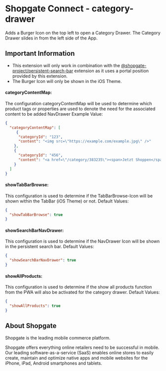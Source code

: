 # Shopgate Connect - category-drawer

Adds a Burger Icon on the top left to open a Category Drawer. The Category Drawer slides in from the left side of the App.

## Important Information

- This extension will only work in combination with the [@shopgate-project/persistent-search-bar](https://github.com/shopgate-professional-services/ext-persistent-search-bar) extension as it uses a portal position provided by this extension.  
- The Burger Icon will only be shown in the iOS Theme.


#### categoryContentMap:
The configuration categoryContentMap will be used to determine which product tags or properties are used to denote the need for the associated content to be added NavDrawer
Example Value:
```json
{
  "categoryContentMap": [
     {
      "categoryId": "123",
      "content": "<img src=\"https://example.com/example.jpg\" />"
    },
    {
      "categoryId": "456",
      "content": "<a href=\"/category/383235\"><span>Jetzt Shoppen</span></a>"
    }
  ]
}
```

#### showTabBarBrowse:
This configuration is used to determine if the TabBarBrowse-Icon will be shown within the TabBar (iOS Theme) or not.
Default Values:
```json
{
  "showTabBarBrowse": true
}
```

#### showSearchBarNavDrawer:
This configuration is used to determine if the NavDrawer Icon  will be shown in the persistent search bar.
Default Values:
```json
{
  "showSearchBarNavDrawer": true
}
```

#### showAllProducts:
This configuration is used to determine if the show all products function from the PWA will also be activated for the category drawer.
Default Values:
```json
{
  "showAllProducts": true
}
```

## About Shopgate

Shopgate is the leading mobile commerce platform.

Shopgate offers everything online retailers need to be successful in mobile. Our leading
software-as-a-service (SaaS) enables online stores to easily create, maintain and optimize native
apps and mobile websites for the iPhone, iPad, Android smartphones and tablets.